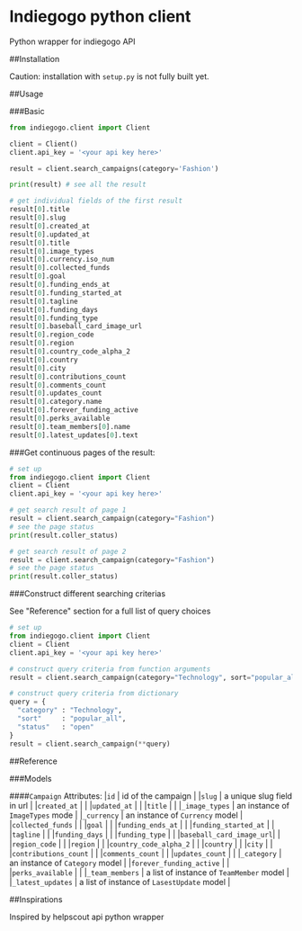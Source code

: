 # Indiegogo python client

Python wrapper for indiegogo API

##Installation

Caution: installation with `setup.py` is not fully built yet.

##Usage

###Basic

```python
from indiegogo.client import Client

client = Client()
client.api_key = '<your api key here>'

result = client.search_campaigns(category='Fashion')

print(result) # see all the result

# get individual fields of the first result
result[0].title
result[0].slug
result[0].created_at
result[0].updated_at
result[0].title
result[0].image_types
result[0].currency.iso_num
result[0].collected_funds
result[0].goal
result[0].funding_ends_at
result[0].funding_started_at
result[0].tagline
result[0].funding_days
result[0].funding_type
result[0].baseball_card_image_url
result[0].region_code
result[0].region
result[0].country_code_alpha_2
result[0].country
result[0].city
result[0].contributions_count
result[0].comments_count
result[0].updates_count
result[0].category.name
result[0].forever_funding_active
result[0].perks_available
result[0].team_members[0].name
result[0].latest_updates[0].text
```

###Get continuous pages of the result:

```python
# set up
from indiegogo.client import Client
client = Client
client.api_key = '<your api key here>'

# get search result of page 1
result = client.search_campaign(category="Fashion")
# see the page status
print(result.coller_status)

# get search result of page 2
result = client.search_campaign(category="Fashion")
# see the page status
print(result.coller_status)
```

###Construct different searching criterias

See "Reference" section for a full list of query choices

```python
# set up
from indiegogo.client import Client
client = Client
client.api_key = '<your api key here>'

# construct query criteria from function arguments
result = client.search_campaign(category="Technology", sort="popular_all", status="open")

# construct query criteria from dictionary
query = {
  "category" : "Technology",
  "sort"     : "popular_all",
  "status"   : "open"
}
result = client.search_campaign(**query)
```


##Reference

###Models

####`Campaign`
Attributes:
|`id`                     | id of the campaign                         |
|`slug`                   | a unique slug field in url                 |
|`created_at`             |                                            |
|`updated_at`             |                                            |
|`title`                  |                                            |
|`_image_types`           | an instance of `ImageTypes` mode           |
|`_currency`              | an instance of `Currency` model            |
|`collected_funds`        |                                            |
|`goal`                   |                                            |
|`funding_ends_at`        |                                            |
|`funding_started_at`     |                                            |
|`tagline`                |                                            |
|`funding_days`           |                                            |
|`funding_type`           |                                            |
|`baseball_card_image_url`|                                            |
|`region_code`            |                                            |
|`region`                 |                                            |
|`country_code_alpha_2`   |                                            |
|`country`                |                                            |
|`city`                   |                                            |
|`contributions_count`    |                                            |
|`comments_count`         |                                            |
|`updates_count`          |                                            |
|`_category`              | an instance of `Category` model            |
|`forever_funding_active` |                                            |
|`perks_available`        |                                            |
|`_team_members`          | a list of instance of `TeamMember` model   |
|`_latest_updates`        | a list of instance of `LasestUpdate` model |

##Inspirations

Inspired by helpscout api python wrapper

